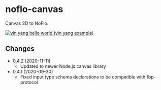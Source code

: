 # noflo-canvas

Canvas 2D to NoFlo. 

[![yin yang hello world](https://cloud.githubusercontent.com/assets/395307/2731522/3d21a9be-c62e-11e3-9eaa-0ad98b9cc93f.png)
(yin yang example)](http://app.flowhub.io/#example/a1096a406131e109f836)

## Changes

* 0.4.2 (2020-11-11)
  - Updated to newer Node.js canvas library
* 0.4.1 (2020-09-30)
  - Fixed input type schema declarations to be compatible with fbp-protocol
